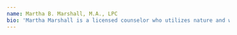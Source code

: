 ```yaml
---
name: Martha B. Marshall, M.A., LPC
bio: 'Martha Marshall is a licensed counselor who utilizes nature and water as co-therapists. Her creative approach to change might include nature as a co-therapist: a walk outdoors under the oaks, a hike, or even counseling in a paddle boarding session on Austin lakes to help get in touch with the deeper, inner-knowing and strength we all forget sometimes. Her goal in work with clients is their return to balance, new perspectives, and a welcoming of their whole, wise soul. Martha presents workshops on the mind-body connection, mindful self-compassion, and family dynamics, and leads outdoor meditation experiences. She is a NADA Acudetox Specialist and NADA Registered Trainer licensed by the Texas Medical Board for acupuncture to treat addictions. Martha has NOLS Wilderness First Aid certification.'
---
```


